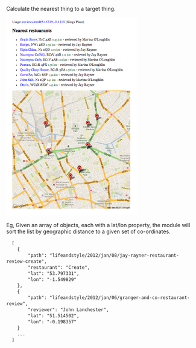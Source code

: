 
Calculate the nearest thing to a target thing.

![](images/nearest.png)

Eg, Given an array of objects, each with a lat/lon property, the module will sort the list by geographic distance to a given set of co-ordinates. 

```
  [
    {
        "path": "lifeandstyle/2012/jan/08/jay-rayner-restaurant-review-create",
        "restaurant": "Create",
        "lat": "53.797331",
        "lon": "-1.549829"
    },
    {
        "path": "lifeandstyle/2012/jan/06/granger-and-co-restaurant-review",
        "reviewer": "John Lanchester",
        "lat": "51.514502",
        "lon": "-0.198357"
    }
    ...
  ]
```

